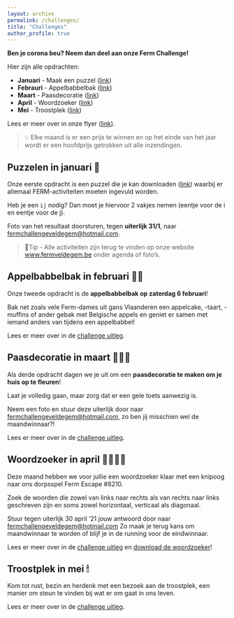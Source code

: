```yaml
---
layout: archive
permalink: /challenges/
title: "Challenges"
author_profile: true
---
```


**Ben je corona beu? Neem dan deel aan onze Ferm Challenge!**

Hier zijn alle opdrachten:

- **Januari** - Maak een puzzel ([link](#puzzelen-in-januari-))
- **Febrauri** - Appelbabbelbak ([link](#appelbabbelbak-in-februari-))
- **Maart** - Paasdecoratie ([link](#paasdecoratie-in-maart-))
- **April** - Woordzoeker ([link](#woordzoeker-in-april-️️️️))
- **Mei** - Troostplek ([link](#troostplek-in-mei-))

Lees er meer over in onze flyer ([link](/assets/media/agenda/ferm-challenge.jpg)).

> 💡 Elke maand is er een prijs te winnen en op het einde van het jaar wordt er een hoofdprijs getrokken uit alle inzendingen.

## Puzzelen in januari 🧩

Onze eerste opdracht is een puzzel die je kan downloaden ([link](/assets/media/challenges/januari.pdf)) waarbij er allemaal FERM-activiteiten moeten ingevuld worden.

Heb je een `ij` nodig? Dan moet je hiervoor 2 vakjes nemen (eentje voor de i en eentje voor de j).

Foto van het resultaat doorsturen, tegen **uiterlijk 31/1**, naar [fermchallengeveldegem@hotmail.com](fermchallengeveldegem@hotmail.com).

> 📌Tip - Alle activiteiten zijn terug te vinden op onze website www.fermveldegem.be onder agenda of foto’s.

## Appelbabbelbak in februari 🍎🍰

Onze tweede opdracht is de **appelbabbelbak op zaterdag 6 februari**!

Bak net zoals vele Ferm-dames uit gans Vlaanderen een appelcake, -taart, -muffins of ander gebak met Belgische appels en geniet er samen met iemand anders van tijdens een appelbabbel!

Lees er meer over in de [challenge uitleg](/assets/media/challenges/appelbabbelbak.pdf).

## Paasdecoratie in maart 🐰🥚🍫

Als derde opdracht dagen we je uit om een **paasdecoratie te maken om je huis op te fleuren**!

Laat je volledig gaan, maar zorg dat er een gele toets aanwezig is.

Neem een foto en stuur deze uiterlijk door naar [fermchallengeveldegem@hotmail.com](mailto:fermchallengeveldegem@hotmail.com), zo ben jij misschien wel de maandwinnaar?!

Lees er meer over in de [challenge uitleg](/assets/media/challenges/maart.jpg).

## Woordzoeker in april 🕵️‍♀️🕵️‍♂️

Deze maand hebben we voor jullie een woordzoeker klaar met een knipoog naar ons dorpsspel Ferm Escape #8210.

Zoek de woorden die zowel van links naar rechts als van rechts naar links geschreven zijn en soms zowel horizontaal, verticaal als diagonaal.

Stuur tegen uiterlijk 30 april ‘21 jouw antwoord door naar [fermchallengeveldegem@hotmail.com](mailto:fermchallengeveldegem@hotmail.com)
Zo maak je terug kans om maandwinnaar te worden of blijf je in de running voor de eindwinnaar.

Lees er meer over in de [challenge uitleg](/assets/media/challenges/april.pdf) en [download de woordzoeker](/assets/media/challenges/april.docx)!

## Troostplek in mei 🕯

Kom tot rust, bezin en herdenk met een bezoek aan de troostplek, een manier om steun te vinden bij wat er om gaat in ons leven.

Lees er meer over in de [challenge uitleg](/assets/media/challenges/mei.jpg).
